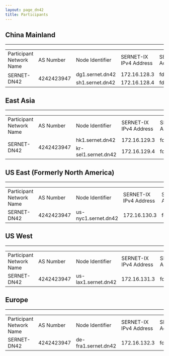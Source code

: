 ```yaml
---
layout: page_dn42
title: Participants
---
```


## China Mainland
---
<table>
    <tr>
        <td>Participant Network Name</td>
        <td>AS Number</td>
        <td>Node Identifier</td>
        <td>SERNET-IX IPv4 Address</td>
        <td>SERNET-IX IPv6 Address</td>
    </tr>
    <tr>
        <td rowspan = "2">SERNET-DN42</td>
        <td rowspan = "2">4242423947</td>
        <td>dg1.sernet.dn42</td>
        <td>172.16.128.3</td>
        <td>fd06:7bc4:e3fa:7940::3</td>
    </tr>
    <tr>
        <td>sh1.sernet.dn42</td>
        <td>172.16.128.4</td>
        <td>fd06:7bc4:e3fa:7940::4</td>
    </tr>
</table>

## East Asia
---
<table>
    <tr>
        <td>Participant Network Name</td>
        <td>AS Number</td>
        <td>Node Identifier</td>
        <td>SERNET-IX IPv4 Address</td>
        <td>SERNET-IX IPv6 Address</td>
    </tr>
    <tr>
        <td rowspan = "2">SERNET-DN42</td>
        <td rowspan = "2">4242423947</td>
        <td>hk1.sernet.dn42</td>
        <td>172.16.129.3</td>
        <td>fd06:7bc4:e3fa:7941::3</td>
    </tr>
    <tr>
        <td>kr-sel1.sernet.dn42</td>
        <td>172.16.129.4</td>
        <td>fd06:7bc4:e3fa:7941::4</td>
    </tr>
</table>

## US East (Formerly North America)
---
<table>
    <tr>
        <td>Participant Network Name</td>
        <td>AS Number</td>
        <td>Node Identifier</td>
        <td>SERNET-IX IPv4 Address</td>
        <td>SERNET-IX IPv6 Address</td>
    </tr>
    <tr>
        <td>SERNET-DN42</td>
        <td>4242423947</td>
        <td>us-nyc1.sernet.dn42</td>
        <td>172.16.130.3</td>
        <td>fd06:7bc4:e3fa:7942::3</td>
    </tr>
</table>

## US West
---
<table>
    <tr>
        <td>Participant Network Name</td>
        <td>AS Number</td>
        <td>Node Identifier</td>
        <td>SERNET-IX IPv4 Address</td>
        <td>SERNET-IX IPv6 Address</td>
    </tr>
    <tr>
        <td>SERNET-DN42</td>
        <td>4242423947</td>
        <td>us-lax1.sernet.dn42</td>
        <td>172.16.131.3</td>
        <td>fd06:7bc4:e3fa:7943::3</td>
    </tr>
</table>

## Europe
---
<table>
    <tr>
        <td>Participant Network Name</td>
        <td>AS Number</td>
        <td>Node Identifier</td>
        <td>SERNET-IX IPv4 Address</td>
        <td>SERNET-IX IPv6 Address</td>
    </tr>
    <tr>
        <td>SERNET-DN42</td>
        <td>4242423947</td>
        <td>de-fra1.sernet.dn42</td>
        <td>172.16.132.3</td>
        <td>fd06:7bc4:e3fa:7944::3</td>
    </tr>
</table>